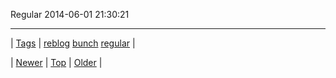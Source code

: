 <!--
title: Regular 2014-06-01 21
date: 2020-06-28T15:27:00.314Z
tags: reblog, bunch, regular
-->


Regular 2014-06-01 21:30:21



<!--BOTTOM-POST-NAVIGATION-->
---

| [Tags](tags.md) | [reblog](tag-reblog.md) [bunch](tag-bunch.md) [regular](tag-regular.md) |

| [Newer](87512271055.md) | [Top](index.md) | [Older](87563448372.md) |